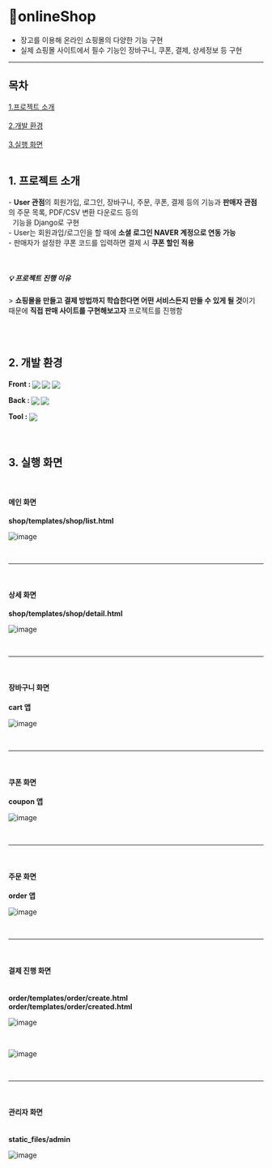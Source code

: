 # 🛒onlineShop

- 장고를 이용해 온라인 쇼핑몰의 다양한 기능 구현
- 실제 쇼핑몰 사이트에서 필수 기능인 장바구니, 쿠폰, 결제, 상세정보 등 구현

------------------------------------

<h2>목차</h2>

[1.프로젝트 소개](#프로젝트-소개)<br><br>
[2.개발 환경](#개발-환경)<br><br>
[3.실행 화면](#실행-화면)<br><br>


<h2>1. 프로젝트 소개</h2>
<p>- <b>User 관점</b>의 회원가입, 로그인, 장바구니, 주문, 쿠폰, 결제 등의 기능과 <b>판매자 관점</b>의 주문 목록, PDF/CSV 변환 다운로드 등의 <br>&nbsp&nbsp기능을 Django로 구현<br>
  - User는 회원과입/로그인을 할 때에 <b>소셜 로그인 NAVER 계정으로 연동 가능</b><br>
- 판매자가 설정한 쿠폰 코드를 입력하면 결제 시 <b>쿠폰 할인 적용</b></p><br>
 
<h5>💡 프로젝트 진행 이유</h5>
> <b>쇼핑몰을 만들고 결제 방법까지 학습한다면 어떤 서비스든지 만들 수 있게 될 것</b>이기 때문에 <b>직접 판매 사이트를 구현해보고자</b> 프로젝트를 진행함

<br><br>

<h2>2. 개발 환경</h2>
<p><h4>Front : <img src="https://img.shields.io/badge/HTML5-E34F26?style=flat-square&logo=HTML5&logoColor=white" align="center" /> <img src="https://img.shields.io/badge/CSS3-1572B6?style=flat-square&logo=CSS3&logoColor=white" align="center" /> <img src="https://img.shields.io/badge/JavaScript-F7DF1E?style=flat-square&logo=JavaScript&logoColor=white" align="center" /></p>
<p>Back : <img src="https://img.shields.io/badge/Django-092E20?style=flat-square&logo=Django&logoColor=white" align="center" /> <img src="https://img.shields.io/badge/MySQL-4479A1?style=flat-square&logo=MySQL&logoColor=white" align="center" /></p>
Tool : <img src="https://img.shields.io/badge/PyCharm-000000?style=flat-square&logo=PyCharm&logoColor=white" align="center" /></h4>

<br>

<h2>3. 실행 화면</h2><br>
<h4>메인 화면</h4>
<b>shop/templates/shop/list.html</b><br>

![image](https://github.com/toppingh/onlineShop/assets/98543258/b2fb2734-92ea-4f52-8bfb-e471bdbae017)

<br>

---------------------------------------

<br>
<h4>상세 화면</h4>
<b>shop/templates/shop/detail.html</b><br>

![image](https://github.com/toppingh/onlineShop/assets/98543258/86cad61a-0d51-42c3-bac1-8fe5ad48ffb7)

<br>

------------------------------------------------------

<br>
<h4>장바구니 화면</h4>
<b>cart 앱</b><br>

![image](https://github.com/toppingh/onlineShop/assets/98543258/6a213bb2-2213-41e2-a7a8-327273c429e6)

<br>

--------------------------------------------

<br>
<h4>쿠폰 화면</h4>
<b>coupon 앱</b><br>

![image](https://github.com/toppingh/onlineShop/assets/98543258/5e48ef89-53d8-4ba8-8405-34cbc0eb5c31)

<br>

------------------------------------------

<br>
<h4>주문 화면</h4>
<b>order 앱</b><br>

![image](https://github.com/toppingh/onlineShop/assets/98543258/846e58c2-fb47-4168-bd49-c69d99edf897)

<br>

--------------------------------------------

<br>
<h4>결제 진행 화면</h4><br>
<b>order/templates/order/create.html</b><br>
<b>order/templates/order/created.html</b><br>

![image](https://github.com/toppingh/onlineShop/assets/98543258/a7020735-e623-49dc-b487-d9ae309c9421)

<br>

![image](https://github.com/toppingh/onlineShop/assets/98543258/15b46550-03e9-4c33-9e80-3a80caff8318)

<br>

--------------------------------------------

<br>
<h4>관리자 화면</h4><br>
<b>static_files/admin</b><br>

![image](https://github.com/toppingh/onlineShop/assets/98543258/8e8a0c74-f981-48ba-856b-5de8d570ccf3)


